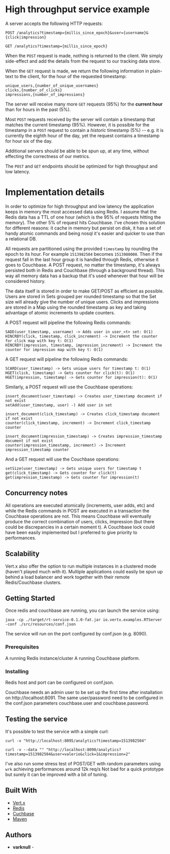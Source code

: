 # High throughput service example

A server accepts the following HTTP requests:
```
POST /analytics?timestamp={millis_since_epoch}&user={username}&{click|impression}
```
```
GET /analytics?timestamp={millis_since_epoch}
```

When the `POST` request is made, nothing is returned to the client. We simply side-effect and add the details from the request to our tracking data store.

When the `GET` request is made, we return the following information in plain-text to the client, for the hour of the requested timestamp:
```
unique_users,{number_of_unique_usernames}
clicks,{number_of_clicks}
impressions,{number_of_impressions}
```

The server will receive many more `GET` requests (95%) for the **current hour** than for hours in the past (5%).

Most `POST` requests received by the server will contain a timestamp that matches the current timestamp (95%). However, it is possible for the timestamp in a `POST` request to contain a *historic* timestamp (5%) -- e.g. it is currently the eighth hour of the day, yet the request contains a timestamp for hour six of the day.

Additional servers should be able to be spun up, at any time, without effecting the correctness of our metrics.

The `POST` and `GET` endpoints should be optimized for high throughput and low latency.


# Implementation details

In order to optimize for high throughput and low latency the application keeps in memory the most accessed data using Redis.
I assume that the Redis data has a TTL of one hour (which is the 95% of requests hitting the memory). The other 5% of
request hits Couchbase. I've chosen this solution for different reasons: it cache in memory but persist on disk,
it has a set of handy atomic commands and being nosql it's easier and quicker to use than a relational DB.

All requests are partitioned using the provided `timestamp` by rounding the epoch to its hour. For example 
`1513982504` becomes `1513980000`. Then if the request fall in the last hour group it is handled through Redis, 
otherwise it goes to Couchbase. A POST request, no matter the timestamp, it's always persisted both in Redis and Couchbase 
(through a background thread). This way all memory data has a backup that it's used whenever that hour will be considered history.

The data itself is stored in order to make GET/POST as efficient as possible. Users are stored in Sets grouped per 
rounded timestamp so that the Set size will already give the number of unique users. Clicks and impressions are stored in 
a Map using the rounded timestamp as key and taking advantage of atomic increments to update counters.

A POST request will pipeline the following Redis commands:
```
SADD(user_timestamp, username) -> Adds user in user_<t> set: O(1)
HINCRBY(click, timestamp, click_increment) -> Increment the counter for click map with key t: O(1)
HINCRBY(impression, timestamp, impression_increment) -> Increment the counter for impression map with key t: O(1)
```

A GET request will pipeline the following Redis commands:
```
SCARD(user_timestamp) -> Gets unique users for timestamp t: O(1)
HGET(click, timestamp) -> Gets counter for click(t): O(1)
HGET(impression, timestamp) -> Gets counter for impression(t): O(1)
```

Similarly, a POST request will use the Couchbase operations:
```
insert_document(user_timestamp) -> Creates user_timestamp document if not exist
setAdd(user_timestamp, user) -) Add user in set

insert_document(click_timestamp) -> Creates click_timestamp document if not exist
counter(click_timestamp, increment) -> Increment click_timestamp counter 

insert_document(impression_timestamp) -> Creates impression_timestamp document if not exist
counter(impression_timestamp, increment) -> Increment impression_timestamp counter 

```

And a GET request will use the Couchbase operations:
```
setSize(user_timestamp) -> Gets unique users for timestamp t
get(click_timestamp) -> Gets counter for click(t)
get(impression_timestamp) -> Gets counter for impression(t)
```

## Concurrency notes
All operations are executed atomically (increments, user adds, etc) and while the Redis commands in POST are executed in
a transaction the Couchbase operations are not. This means Couchbase will eventually produce the correct combination of
users, clicks, impression (but there could be discrepancies in a certain moment t). A Couchbase lock could have been
easily implemented but I preferred to give priority to performances.

## Scalability
Vert.x also offer the option to run multiple instances in a clustered mode (haven't played much with it). 
Multiple applications could easily be spun up behind a load balancer and work together with their remote Redis/Couchbase clusters. 

## Getting Started

Once redis and couchbase are running, you can launch the service using:
```
java -cp ./target/rt-service-0.1.0-fat.jar io.vertx.examples.RTServer -conf ./src/resources/conf.json
```
The service will run on the port configured by conf.json (e.g. 8090).

### Prerequisites

A running Redis instance/cluster
A running Couchbase platform. 

### Installing

Redis host and port can be configured on conf.json.

Couchbase needs an admin user to be set up the first time after installation on http://localhost:8091.
The same user/password need to be configured in the conf.json parameters couchbase.user and couchbase.password.

## Testing the service

It's possible to test the service with a simple curl: 

```
curl -v "http://localhost:8095/analytics?timestamp=1513982504"
```

```
curl -v --data "" "http://localhost:8090/analytics?timestamp=1513982504&user=valerio&click=1&impression=2"
```

I've also run some stress test of POST/GET with random parameters using `wrk` achieving performances around 12k req/s
Not bad for a quick prototype but surely it can be improved with a bit of tuning. 

## Built With

* [Vert.x](http://vertx.io/)
* [Redis](http://redis.io)
* [Cuchbase](https://www.couchbase.com/)
* [Maven](https://maven.apache.org/)

## Authors

* **varknull** -
